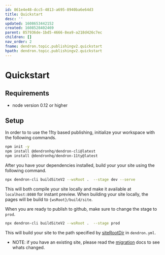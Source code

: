 ```yaml
---
id: 861e4e48-dcc5-4813-a695-8940ba6e64d3
title: Quickstart
desc: ''
updated: 1608653442152
created: 1608528402469
parent: 857936de-1bd5-4666-8ea9-a218d426c7ec
children: []
nav_order: 2
fname: dendron.topic.publishingv2.quickstart
hpath: dendron.topic.publishingv2.quickstart
---
```

# Quickstart

## Requirements

- node version 0.12 or higher

## Setup

In order to to use the 11ty based publishing, initialize your workspace with the following commands.

```bash
npm init -y
npm install @dendronhq/dendron-cli@latest
npm install @dendronhq/dendron-11ty@latest
```

After you have your dependencies installed, build your your site using the following command.

```bash
npx dendron-cli buildSiteV2 --wsRoot .  --stage dev --serve
```

This will both compile your site locally and make it available at `localhost:8080` for instant preview. When building your site locally, the pages will be build to `{wsRoot}/build/site`. 

When you are ready to publish to github, make sure to change the stage to `prod`.

```bash
npx dendron-cli buildSiteV2 --wsRoot .  --stage prod 
```

This will build your site to the path specified by [siteRootDir](ffa6a4ba-5eda-48c7-add5-8e2333ba27b4#siterootdir) in `dendron.yml`. 

- NOTE: if you have an existing site, please read the [migration](fd26b3ef-7978-41c9-8f45-4c4f8414951d) docs to see whats changed.

